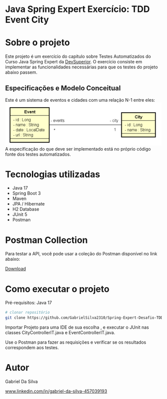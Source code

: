 # Java Spring Expert Exercício: TDD Event City


# Sobre o projeto
Este projeto é um exercício do capítulo sobre Testes Automatizados do Curso Java Spring Expert da [DevSuperior](https://devsuperior.com.br "Site da DevSuperior").
O exercício consiste em implementar as funcionalidades necessárias para que os testes do projeto abaixo passem.


## Especificações e Modelo Conceitual
Este é um sistema de eventos e cidades com uma relação N-1 entre eles:
![Modelo Conceitual](https://github.com/GabrielSilva2310/Assets/blob/main/Images%20Java%20Spring%20Expert/Testes%20Automatizados/Modelo%20Conceitual%20TDD%20Event-City.png)
A especificação do que deve ser implementado está no próprio código fonte dos testes automatizados.


# Tecnologias utilizadas
- Java 17
- Spring Boot 3
- Maven
- JPA / Hibernate
- H2 Database
- JUnit 5
- Postman

 # Postman Collection
  Para testar a API, você pode usar a coleção do Postman disponível no link abaixo:
  
[Download](https://github.com/GabrielSilva2310/Assets/blob/main/Postman%20Collections%20and%20Enviroments/Spring%20Expert/TDD%20Event%20City/Desafio%20TDD%20Event%20City.postman_collection.json)


# Como executar o projeto

Pré-requisitos: Java 17

```bash
# clonar repositório
git clone https://github.com/GabrielSilva2310/Spring-Expert-Desafio-TDD-Event-City.git
```
Importar Projeto para uma IDE de sua escolha , e executar o JUnit nas classes CityControllerIT.java e EventControllerIT.java.

Use o Postman para fazer as requisições e verificar se os resultados correspondem aos testes.



# Autor

Gabriel Da Silva 

www.linkedin.com/in/gabriel-da-silva-457039193
